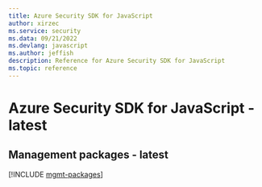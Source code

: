 ```yaml
---
title: Azure Security SDK for JavaScript
author: xirzec
ms.service: security
ms.data: 09/21/2022
ms.devlang: javascript
ms.author: jeffish
description: Reference for Azure Security SDK for JavaScript
ms.topic: reference
---
```

# Azure Security SDK for JavaScript - latest

## Management packages - latest
[!INCLUDE [mgmt-packages](security-mgmt-index.md)]